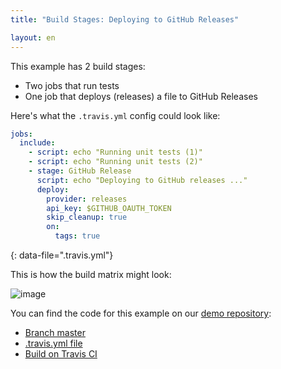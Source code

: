 ```yaml
---
title: "Build Stages: Deploying to GitHub Releases"

layout: en
---
```


This example has 2 build stages:

* Two jobs that run tests
* One job that deploys (releases) a file to GitHub Releases

Here's what the `.travis.yml` config could look like:

```yaml
jobs:
  include:
    - script: echo "Running unit tests (1)"
    - script: echo "Running unit tests (2)"
    - stage: GitHub Release
      script: echo "Deploying to GitHub releases ..."
      deploy:
        provider: releases
        api_key: $GITHUB_OAUTH_TOKEN
        skip_cleanup: true
        on:
          tags: true
```
{: data-file=".travis.yml"}

This is how the build matrix might look:

![image](https://cloud.githubusercontent.com/assets/2208/25899452/37a973de-3590-11e7-9e95-8dbe31528a33.png)

You can find the code for this example on our [demo repository](https://github.com/travis-ci/build-stages-demo):

* [Branch master](https://github.com/travis-ci/build-stages-demo/tree/deploy-github-releases)
* [.travis.yml file](https://github.com/travis-ci/build-stages-demo/blob/deploy-github-releases/.travis.yml)
* [Build on Travis CI](https://travis-ci.org/travis-ci/build-stages-demo/builds/230744658)
